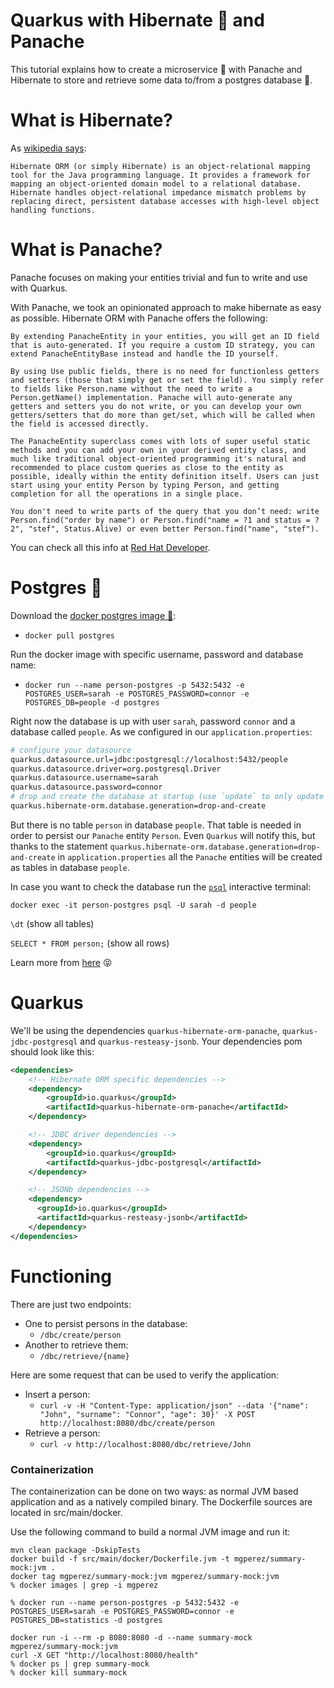 # Quarkus with Hibernate :bear: and Panache 

This tutorial explains how to create a microservice :whale: with Panache and Hibernate to store and retrieve some data to/from a postgres database :elephant:.

# What is Hibernate?
As [wikipedia says](https://en.wikipedia.org/wiki/Hibernate_(framework)):
```
Hibernate ORM (or simply Hibernate) is an object-relational mapping tool for the Java programming language. It provides a framework for mapping an object-oriented domain model to a relational database. Hibernate handles object-relational impedance mismatch problems by replacing direct, persistent database accesses with high-level object handling functions. 
```
# What is Panache?
Panache focuses on making your entities trivial and fun to write and use with Quarkus.

With Panache, we took an opinionated approach to make hibernate as easy as possible. Hibernate ORM with Panache offers the following:

    By extending PanacheEntity in your entities, you will get an ID field that is auto-generated. If you require a custom ID strategy, you can extend PanacheEntityBase instead and handle the ID yourself.
    
    By using Use public fields, there is no need for functionless getters and setters (those that simply get or set the field). You simply refer to fields like Person.name without the need to write a Person.getName() implementation. Panache will auto-generate any getters and setters you do not write, or you can develop your own getters/setters that do more than get/set, which will be called when the field is accessed directly.
    
    The PanacheEntity superclass comes with lots of super useful static methods and you can add your own in your derived entity class, and much like traditional object-oriented programming it's natural and recommended to place custom queries as close to the entity as possible, ideally within the entity definition itself. Users can just start using your entity Person by typing Person, and getting completion for all the operations in a single place.
    
    You don't need to write parts of the query that you don’t need: write Person.find("order by name") or Person.find("name = ?1 and status = ?2", "stef", Status.Alive) or even better Person.find("name", "stef").

You can check all this info at [Red Hat Developer](https://developers.redhat.com/courses/quarkus/panache/).

# Postgres :elephant:

Download the [docker postgres image :elephant:](https://hub.docker.com/_/postgres):
 * `docker pull postgres`

Run the docker image with specific username, password and database name:
 * ```
   docker run --name person-postgres -p 5432:5432 -e POSTGRES_USER=sarah -e POSTGRES_PASSWORD=connor -e POSTGRES_DB=people -d postgres
   ```

   

Right now the database is up with user `sarah`, password `connor` and a database called `people`. As we configured in our `application.properties`:
```bash
# configure your datasource
quarkus.datasource.url=jdbc:postgresql://localhost:5432/people
quarkus.datasource.driver=org.postgresql.Driver
quarkus.datasource.username=sarah
quarkus.datasource.password=connor
# drop and create the database at startup (use `update` to only update the schema)
quarkus.hibernate-orm.database.generation=drop-and-create
```

 But there is no table `person` in database `people`. That table is needed in order to persist our `Panache` entity `Person`. Even `Quarkus` will notify this, but thanks to the statement `quarkus.hibernate-orm.database.generation=drop-and-create` in `application.properties` all the `Panache` entities will be created as tables in database `people`.

In case you want to check the database run the [`psql`](https://www.postgresql.org/docs/9.2/app-psql.html) interactive terminal:
```
docker exec -it person-postgres psql -U sarah -d people
```

`\dt` (show all tables)

`SELECT * FROM person;` (show all rows)

Learn more from [here](https://www.postgresql.org/docs/) :stuck_out_tongue_closed_eyes:

# Quarkus
We'll be using the dependencies `quarkus-hibernate-orm-panache`, `quarkus-jdbc-postgresql` and `quarkus-resteasy-jsonb`. Your dependencies pom should look like this:

```xml
<dependencies>
    <!-- Hibernate ORM specific dependencies -->
    <dependency>
        <groupId>io.quarkus</groupId>
        <artifactId>quarkus-hibernate-orm-panache</artifactId>
    </dependency>

    <!-- JDBC driver dependencies -->
    <dependency>
        <groupId>io.quarkus</groupId>
        <artifactId>quarkus-jdbc-postgresql</artifactId>
    </dependency>

    <!-- JSONb dependencies -->
    <dependency>
      <groupId>io.quarkus</groupId>
      <artifactId>quarkus-resteasy-jsonb</artifactId>
    </dependency>
</dependencies>
```

# Functioning

There are just two endpoints:
 * One to persist persons in the database:
   * `/dbc/create/person`
 * Another to retrieve them:
   * `/dbc/retrieve/{name}`

Here are some request that can be used to verify the application:
 * Insert a person:   
   * `curl -v -H "Content-Type: application/json" --data '{"name": "John", "surname": "Connor", "age": 30}' -X POST http://localhost:8080/dbc/create/person`
 * Retrieve a person:
    * `curl -v http://localhost:8080/dbc/retrieve/John`

### Containerization

The containerization can be done on two ways: as normal JVM based application and as a natively compiled binary. The Dockerfile sources are located in src/main/docker.

Use the following command to build a normal JVM image and run it:

```
mvn clean package -DskipTests
docker build -f src/main/docker/Dockerfile.jvm -t mgperez/summary-mock:jvm .
docker tag mgperez/summary-mock:jvm mgperez/summary-mock:jvm
% docker images | grep -i mgperez

% docker run --name person-postgres -p 5432:5432 -e POSTGRES_USER=sarah -e POSTGRES_PASSWORD=connor -e POSTGRES_DB=statistics -d postgres

docker run -i --rm -p 8080:8080 -d --name summary-mock mgperez/summary-mock:jvm
curl -X GET "http://localhost:8080/health"
% docker ps | grep summary-mock
% docker kill summary-mock
```


